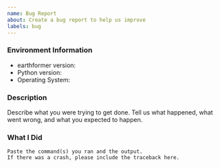 ```yaml
---
name: Bug Report
about: Create a bug report to help us improve
labels: bug
---
```


<!-- Please search existing issues to avoid creating duplicates. -->

### Environment Information

-   earthformer version:
-   Python version:
-   Operating System:

### Description

Describe what you were trying to get done.
Tell us what happened, what went wrong, and what you expected to happen.

### What I Did

```
Paste the command(s) you ran and the output.
If there was a crash, please include the traceback here.
```

